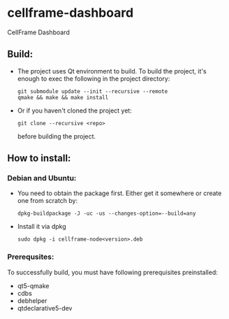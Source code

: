 # cellframe-dashboard
CellFrame Dashboard

## Build:

* The project uses Qt environment to build. To build the project, it's enough to exec the following in the project directory:
  ```
  git submodule update --init --recursive --remote
  qmake && make && make install 
  ```
* Or if you haven't cloned the project yet:
  ```
  git clone --recursive <repo>
  ```
  before building the project.

## How to install:

### Debian and Ubuntu:

* You need to obtain the package first. Either get it somewhere or create one from scratch by: 
  ```
  dpkg-buildpackage -J -uc -us --changes-option=--build=any
  ```
* Install it via dpkg
  ```
  sudo dpkg -i cellframe-node<version>.deb
  ```
  
### Prerequsites:

To successfully build, you must have following prerequisites preinstalled:

* qt5-qmake
* cdbs
* debhelper
* qtdeclarative5-dev

